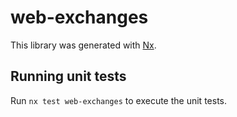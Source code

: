 # web-exchanges

This library was generated with [Nx](https://nx.dev).

## Running unit tests

Run `nx test web-exchanges` to execute the unit tests.

